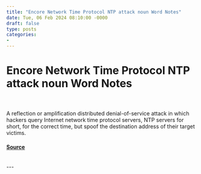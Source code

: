 ```yaml
---
title: "Encore Network Time Protocol NTP attack noun Word Notes"
date: Tue, 06 Feb 2024 08:10:00 -0000
draft: false
type: posts
categories: 
- 
---
```

# Encore Network Time Protocol NTP attack noun Word Notes

<br/>

<br/>
A reflection or amplification distributed denial-of-service attack in which hackers query Internet network time protocol servers, NTP servers for short, for the correct time, but spoof the destination address of their target victims.

#### [Source](https://thecyberwire.com/podcasts/word-notes/19/notes)

<br/>
---
